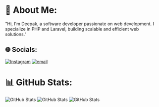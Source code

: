 # 💫 About Me:
"Hi, I'm Deepak, a software developer passionate on web development. I specialize in PHP and Laravel, building scalable and efficient web solutions."


## 🌐 Socials:
[![Instagram](https://img.shields.io/badge/Instagram-%23E4405F.svg?logo=Instagram&logoColor=white)](https://instagram.com/deepak_chhantyal) [![email](https://img.shields.io/badge/Email-D14836?logo=gmail&logoColor=white)](mailto:info@deepakchhantyal.com.np) 


# 📊 GitHub Stats:
![GitHub Stats](https://github-readme-stats.vercel.app/api?username=deepakScript&theme=tokyonight&show_icons=true&hide_border=true&count_private=true)
![GitHub Stats](https://github-readme-stats.vercel.app/api/top-langs/?username=deepakScript&theme=tokyonight&show_icons=true&hide_border=true&layout=compact)
![GitHub Stats](https://streak-stats.demolab.com?user=deepakScript&theme=tokyonight&hide_border=true)


<!-- Proudly created with GPRM ( https://gprm.itsvg.in ) -->
